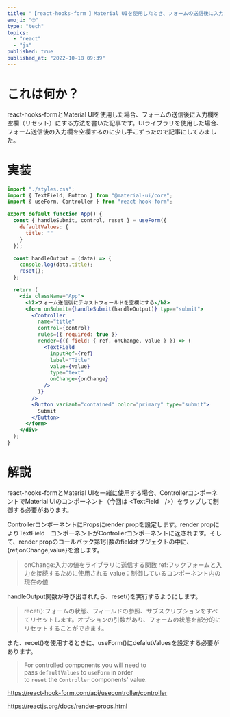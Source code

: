 ```yaml
---
title: "【react-hooks-form 】Material UIを使用したとき、フォームの送信後に入力欄を空欄にする"
emoji: "🙄"
type: "tech"
topics:
  - "react"
  - "js"
published: true
published_at: "2022-10-18 09:39"
---
```



# これは何か？
react-hooks-formとMaterial UIを使用した場合、フォームの送信後に入力欄を空欄（リセット）にする方法を書いた記事です。UIライブラリを使用した場合、フォーム送信後の入力欄を空欄するのに少し手こずったので記事にしてみました。


# 実装
```js:App.jsx
import "./styles.css";
import { TextField, Button } from "@material-ui/core";
import { useForm, Controller } from "react-hook-form";

export default function App() {
  const { handleSubmit, control, reset } = useForm({
    defaultValues: {
      title: ""
    }
  });

  const handleOutput = (data) => {
    console.log(data.title);
    reset();
  };

  return (
    <div className="App">
      <h2>フォーム送信後にテキストフィールドを空欄にする</h2>
      <form onSubmit={handleSubmit(handleOutput)} type="submit">
        <Controller
          name="title"
          control={control}
          rules={{ required: true }}
          render={({ field: { ref, onChange, value } }) => (
            <TextField
              inputRef={ref}
              label="Title"
              value={value}
              type="text"
              onChange={onChange}
            />
          )}
        />
        <Button variant="contained" color="primary" type="submit">
          Submit
        </Button>
      </form>
    </div>
  );
}
```

# 解説
react-hooks-formとMaterial UIを一緒に使用する場合、ControllerコンポーネントでMaterial UIのコンポーネント（今回は <TextField　/>）をラップして制御する必要があります。

ControllerコンポーネントにPropsにrender propを設定します。render propによりTextField　コンポーネントがControllerコンポーネントに返されます。そして、render propのコールバック第1引数のfieldオブジェクトの中に、{ref,onChange,value}を渡します。
>onChange:入力の値をライブラリに送信する関数
ref:フックフォームと入力を接続するために使用される
value：制御しているコンポーネント内の現在の値

handleOutput関数が呼び出されたら、reset()を実行するようにします。
>recet():フォームの状態、フィールドの参照、サブスクリプションをすべてリセットします。オプションの引数があり、フォームの状態を部分的にリセットすることができます。

また、recet()を使用するときに、useForm()にdefalutValuesを設定する必要があります。
> For controlled components you will need to pass `defaultValues` to `useForm` in order to `reset` the `Controller` components' value.
>

https://react-hook-form.com/api/usecontroller/controller

https://reactjs.org/docs/render-props.html

